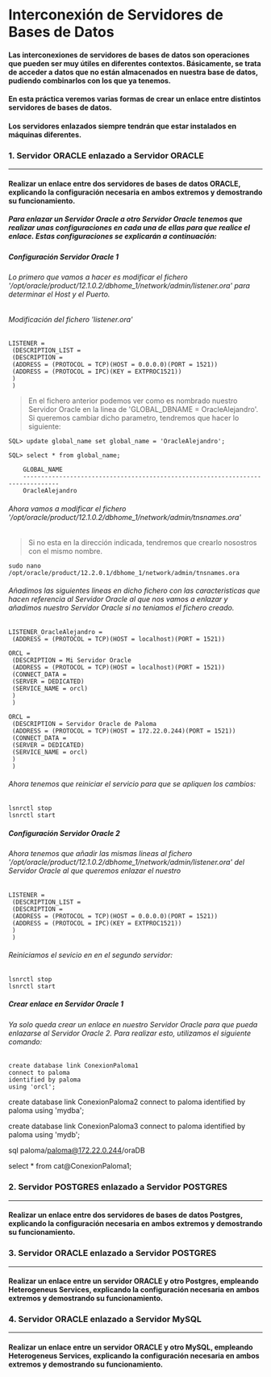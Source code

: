 # Interconexión de Servidores de Bases de Datos

#### Las interconexiones de servidores de bases de datos son operaciones que pueden ser muy útiles en diferentes contextos. Básicamente, se trata de acceder a datos que no están almacenados en nuestra base de datos, pudiendo combinarlos con los que ya tenemos.

#### En esta práctica veremos varias formas de crear un enlace entre distintos servidores de bases de datos.

#### Los servidores enlazados siempre tendrán que estar instalados en máquinas diferentes.

### 1. Servidor ORACLE enlazado a Servidor ORACLE
-----------------------------------------------------------------
#### Realizar un enlace entre dos servidores de bases de datos ORACLE, explicando la configuración necesaria en ambos extremos y demostrando su funcionamiento.
  
##### Para enlazar un Servidor Oracle a otro Servidor Oracle tenemos que realizar unas configuraciones en cada una de ellas para que realice el enlace. Estas configuraciones se explicarán a continuación:

##### Configuración Servidor Oracle 1

###### Lo primero que vamos a hacer es modificar el fichero '/opt/oracle/product/12.1.0.2/dbhome_1/network/admin/listener.ora' para determinar el Host y el Puerto.

###### Modificación del fichero 'listener.ora' 
~~~
LISTENER =
 (DESCRIPTION_LIST =
 (DESCRIPTION =
 (ADDRESS = (PROTOCOL = TCP)(HOST = 0.0.0.0)(PORT = 1521))
 (ADDRESS = (PROTOCOL = IPC)(KEY = EXTPROC1521))
 )
 )
~~~

> En el fichero anterior podemos ver como es nombrado nuestro Servidor Oracle en la linea de 'GLOBAL_DBNAME = OracleAlejandro'. Si queremos cambiar dicho parametro, tendremos que hacer lo siguiente:

~~~
SQL> update global_name set global_name = 'OracleAlejandro';

SQL> select * from global_name;

    GLOBAL_NAME
    --------------------------------------------------------------------------------
    OracleAlejandro
~~~

###### Ahora vamos a modificar el fichero '/opt/oracle/product/12.1.0.2/dbhome_1/network/admin/tnsnames.ora'

> Si no esta en la dirección indicada, tendremos que crearlo nosostros con el mismo nombre.

~~~
sudo nano /opt/oracle/product/12.2.0.1/dbhome_1/network/admin/tnsnames.ora
~~~

###### Añadimos las siguientes lineas en dicho fichero con las caracteristicas que hacen referencia al Servidor Oracle al que nos vamos a enlazar y añadimos nuestro Servidor Oracle si no teniamos el fichero creado.

~~~
LISTENER_OracleAlejandro =
 (ADDRESS = (PROTOCOL = TCP)(HOST = localhost)(PORT = 1521))

ORCL =
 (DESCRIPTION = Mi Servidor Oracle
 (ADDRESS = (PROTOCOL = TCP)(HOST = localhost)(PORT = 1521))
 (CONNECT_DATA =
 (SERVER = DEDICATED)
 (SERVICE_NAME = orcl)
 )
 )

ORCL =
 (DESCRIPTION = Servidor Oracle de Paloma
 (ADDRESS = (PROTOCOL = TCP)(HOST = 172.22.0.244)(PORT = 1521))
 (CONNECT_DATA =
 (SERVER = DEDICATED)
 (SERVICE_NAME = orcl)
 )
 )
~~~

###### Ahora tenemos que reiniciar el servicio para que se apliquen los cambios:

~~~
lsnrctl stop
lsnrctl start
~~~

##### Configuración Servidor Oracle 2

###### Ahora tenemos que añadir las mismas lineas al fichero '/opt/oracle/product/12.1.0.2/dbhome_1/network/admin/listener.ora' del Servidor Oracle al que queremos enlazar el nuestro

~~~
LISTENER =
 (DESCRIPTION_LIST =
 (DESCRIPTION =
 (ADDRESS = (PROTOCOL = TCP)(HOST = 0.0.0.0)(PORT = 1521))
 (ADDRESS = (PROTOCOL = IPC)(KEY = EXTPROC1521))
 )
 )
~~~

###### Reiniciamos el sevicio en en el segundo servidor:

~~~
lsnrctl stop
lsnrctl start
~~~

##### Crear enlace en Servidor Oracle 1

###### Ya solo queda crear un enlace en nuestro Servidor Oracle para que pueda enlazarse al Servidor Oracle 2. Para realizar esto, utilizamos el siguiente comando:

~~~
create database link ConexionPaloma1
connect to paloma
identified by paloma
using 'orcl';
~~~

create database link ConexionPaloma2
connect to paloma
identified by paloma
using 'mydba';

create database link ConexionPaloma3
connect to paloma
identified by paloma
using 'mydb';

sql paloma/paloma@172.22.0.244/oraDB

select * from cat@ConexionPaloma1;

### 2. Servidor POSTGRES enlazado a Servidor POSTGRES
------------------------------------------------------------------

#### Realizar un enlace entre dos servidores de bases de datos Postgres, explicando la configuración necesaria en ambos extremos y demostrando su funcionamiento.



### 3. Servidor ORACLE enlazado a Servidor POSTGRES
------------------------------------------------------------------

#### Realizar un enlace entre un servidor ORACLE y otro Postgres, empleando Heterogeneus Services, explicando la configuración necesaria en ambos extremos y demostrando su funcionamiento.



### 4. Servidor ORACLE enlazado a Servidor MySQL
------------------------------------------------------------------

#### Realizar un enlace entre un servidor ORACLE y otro MySQL, empleando Heterogeneus Services, explicando la configuración necesaria en ambos extremos y demostrando su funcionamiento.

